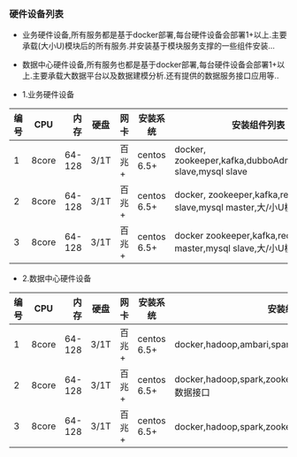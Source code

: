 ### 硬件设备列表
   
   - 业务硬件设备,所有服务都是基于docker部署,每台硬件设备会部署1+以上.主要承载(大小U)模块后的所有服务.并安装基于模块服务支撑的一些组件安装...
   - 数据中心硬件设备,所有服务也都是基于docker部署,每台硬件设备会部署1+以上.主要承载大数据平台以及数据建模分析.还有提供的数据服务接口应用等..
   
  - 1.业务硬件设备
  
 |编号 |   CPU |  内存  |  硬盘  |   网卡   | 安装系统    |                           安装组件列表                         |
 | ----|:-----:| -----: |--------|----------|-------------|----------------------------------------------------------------|
 | 1   | 8core | 64-128 |  3/1T  |   百兆+  | centos 6.5+ |docker, zookeeper,kafka,dubboAdmin,zkui,redis slave,mysql slave |
 | 2   | 8core | 64-128 |  3/1T  |   百兆+  | centos 6.5+ |docker, zookeeper,kafka,redis slave,mysql master,大/小U模块服务 |
 | 3   | 8core | 64-128 |  3/1T  |   百兆+  | centos 6.5+ |docker  zookeeper,kafka,redis master,mysql slave,大/小U模块服务 |
 
  - 2.数据中心硬件设备
  
   |编号 |   CPU |  内存  |  硬盘  |   网卡   | 安装系统    |                                        安装组件列表                         |
   | ----|:-----:| -----: |--------|----------|-------------|-----------------------------------------------------------------------------|
   | 1   | 8core | 64-128 |  3/1T  |   百兆+  | centos 6.5+ |docker,hadoop,ambari,spark,zookeeper,kafka,hive,nginx,                       |
   | 2   | 8core | 64-128 |  3/1T  |   百兆+  | centos 6.5+ |docker,hadoop,spark,zookeeper,kafka,hive,爬虫系统,征信数据接口               |
   | 3   | 8core | 64-128 |  3/1T  |   百兆+  | centos 6.5+ |docker,hadoop,spark,zookeeper,kafka,hive,数据采集系统,                       |
   